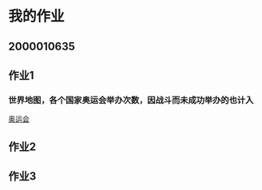 # 我的作业
## 2000010635
## 作业1 
### 世界地图，各个国家奥运会举办次数，因战斗而未成功举办的也计入

[奥运会](https://ikin7.github.io/Olympics.html)
## 作业2
## 作业3
